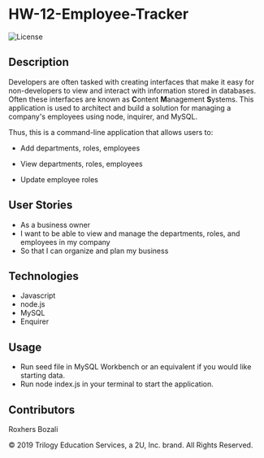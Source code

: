 # HW-12-Employee-Tracker
![License](https://img.shields.io/badge/License-APACHE2.0-blue.svg)<br />


## Description
Developers are often tasked with creating interfaces that make it easy for non-developers to view and interact with information stored in databases. 
Often these interfaces are known as **C**ontent **M**anagement **S**ystems. This application is used to architect and build a solution for managing a company's employees using node, inquirer, and MySQL.

Thus, this is a command-line application that allows users to:

* Add departments, roles, employees

* View departments, roles, employees

* Update employee roles

## User Stories

* As a business owner
* I want to be able to view and manage the departments, roles, and employees in my company
* So that I can organize and plan my business


## Technologies
 * Javascript
 * node.js
 * MySQL 
 * Enquirer 

## Usage
  * Run seed file in MySQL Workbench or an equivalent if you would like starting data.
  * Run node index.js in your terminal to start the application.

## Contributors
  Roxhers Bozali

© 2019 Trilogy Education Services, a 2U, Inc. brand. All Rights Reserved.
